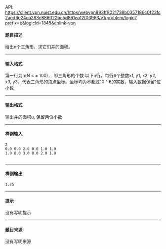 API: https://client.vpn.nuist.edu.cn/https/webvpn893ff9021738b0357186c0f23fc2aed6e24ca283e886022bc5d861ea12f03963/v1/problem/logic?prefix=b&logicId=1845&enlink-vpn

#### 题目描述

给出n个三角形，求它们并的面积。

---

#### 输入格式

第一行为n(N < = 100)， 即三角形的个数 以下n行，每行6个整数x1, y1, x2, y2, x3, y3，代表三角形的顶点坐标。坐标均为不超过10 ^ 6的实数，输入数据保留1位小数

---

#### 输出格式

输出并的面积u, 保留两位小数

---

#### 样例输入
```
2
0.0 0.0 2.0 0.0 1.0 1.0
1.0 0.0 3.0 0.0 2.0 1.0


```

---

#### 样例输出
```
1.75

```

---

#### 提示

没有写明提示

---

#### 题目来源

没有写明来源